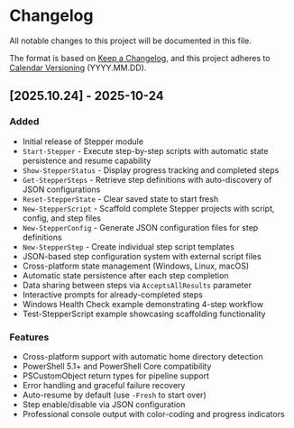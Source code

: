 # Changelog

All notable changes to this project will be documented in this file.

The format is based on [Keep a Changelog](https://keepachangelog.com/en/1.0.0/),
and this project adheres to [Calendar Versioning](https://calver.org/) (YYYY.MM.DD).

## [2025.10.24] - 2025-10-24

### Added

- Initial release of Stepper module
- `Start-Stepper` - Execute step-by-step scripts with automatic state persistence and resume capability
- `Show-StepperStatus` - Display progress tracking and completed steps
- `Get-StepperSteps` - Retrieve step definitions with auto-discovery of JSON configurations
- `Reset-StepperState` - Clear saved state to start fresh
- `New-StepperScript` - Scaffold complete Stepper projects with script, config, and step files
- `New-StepperConfig` - Generate JSON configuration files for step definitions
- `New-StepperStep` - Create individual step script templates
- JSON-based step configuration system with external script files
- Cross-platform state management (Windows, Linux, macOS)
- Automatic state persistence after each step completion
- Data sharing between steps via `AcceptsAllResults` parameter
- Interactive prompts for already-completed steps
- Windows Health Check example demonstrating 4-step workflow
- Test-StepperScript example showcasing scaffolding functionality

### Features

- Cross-platform support with automatic home directory detection
- PowerShell 5.1+ and PowerShell Core compatibility
- PSCustomObject return types for pipeline support
- Error handling and graceful failure recovery
- Auto-resume by default (use `-Fresh` to start over)
- Step enable/disable via JSON configuration
- Professional console output with color-coding and progress indicators
